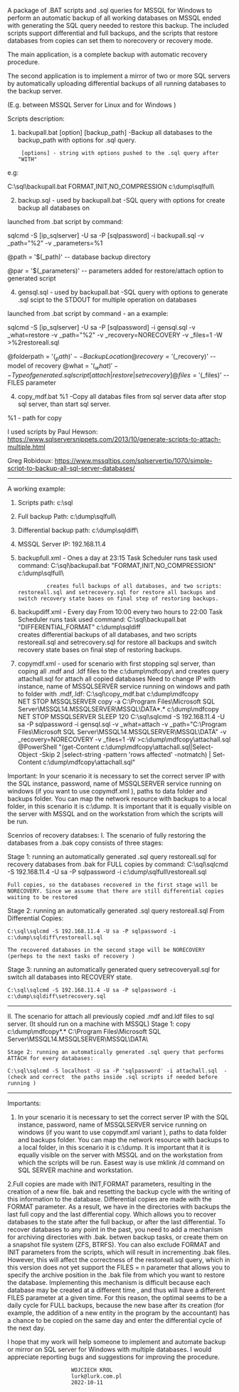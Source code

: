 A package of .BAT scripts and .sql queries for MSSQL for Windows to perform an automatic backup of all working databases on MSSQL ended with generating the SQL query needed to restore this backup. The included scripts support differential and full backups, and the scripts that restore databases from copies can set them to norecovery or recovery mode.

The main application, is a complete backup with automatic recovery procedure.

The second application is to implement a mirror of two or more SQL servers by automatically uploading differential backups of all running databases to the backup server.

(E.g. between MSSQL Server for Linux and for Windows )

Scripts description:

1. backupall.bat [option] [backup_path] -Backup all databases to the backup_path with options for .sql query.

        [options] - string with options pushed to the .sql query after "WITH" 
e.g:

C:\sql\backupall.bat FORMAT,INIT,NO_COMPRESSION c:\dump\sqlfull\		
		
2. backup.sql - used by backupall.bat	-SQL query with options for create backup all databases on 

launched from .bat script by command:

sqlcmd -S [ip_sqlserver] -U sa -P [sqlpassword] -i backupall.sql -v _path="%2" -v _parameters=%1


@path = '$(_path)'    	-- database backup directory

@par = '$(_parameters)'	-- parameters added for restore/attach option to generated script


4. gensql.sql	- used by backupall.bat		-SQL query with options to generate .sql scipt to the STDOUT for multiple operation on databases

launched from .bat script by command - an a example:

sqlcmd -S [ip_sqlserver] -U sa -P [sqlpassword] -i gensql.sql -v _what=restore -v _path="%2" -v _recovery=NORECOVERY -v _files=1 -W >%2restoreall.sql

@folderpath = '$(_path)' 	-- Backup Location
@recovery = '$(_recovery)' 	-- model of recovery
@what = '$(_what)'		-- Type of generated .sql script [attach|restore|setrecovery]
@files = '$(_files)' 		-- FILES parameter

4. copy_mdf.bat %1		 -Copy all databas files from sql server data after stop sql server, than start sql server.

 %1 - path for copy
 
I used scripts by Paul Hewson: https://www.sqlserversnippets.com/2013/10/generate-scripts-to-attach-multiple.html

Greg Robidoux: https://www.mssqltips.com/sqlservertip/1070/simple-script-to-backup-all-sql-server-databases/


__________________________________________________________________________________________________________________________________________________________________________________________
A working example:
1. Scripts path: c:\sql
2. Full backup Path: c:\dump\sqlfull\
3. Differential backup path: c:\dump\sqldiff\
4. MSSQL Server IP: 192.168.11.4

5. backupfull.xml  - Ones a day at 23:15 Task Scheduler runs task  used command:
				C:\sql\backupall.bat "FORMAT,INIT,NO_COMPRESSION" c:\dump\sqlfull\
				      					  
				creates full backups of all databases, and two scripts: restoreall.sql and setrecovery.sql for restore all backups and switch recovery state bases on final step of restoring backups.
6. backupdiff.xml  - Every day From 10:00 every two hours to 22:00 Task Scheduler runs task used command:
				C:\sql\backupall.bat "DIFFERENTIAL,FORMAT" c:\dump\sqldiff\
				creates differential backups of all databases, and two scripts restoreall.sql and setrecovery.sql for restore all backups and switch recovery state bases on final step of restoring backups.
7. copymdf.xml	- used for scenario with first stopping sql server, than coping all .mdf and .ldf files to the c:\dump\mdfcopy\ and creates query attachall.sql for attach all copied databases
				Need to change IP with instance, name of MSSQLSERVER service running on windows and path to folder with .mdf,.ldf:
				C:\sql\copy_mdf.bat c:\dump\mdfcopy\
						NET STOP MSSQLSERVER
						copy -a C:\Program Files\Microsoft SQL Server\MSSQL14.MSSQLSERVER\MSSQL\DATA\*.* c:\dump\mdfcopy
						NET STOP MSSQLSERVER
						SLEEP 120
						C:\sql\sqlcmd -S 192.168.11.4 -U sa -P sqlpassword -i gensql.sql -v _what=attach -v _path="C:\Program Files\Microsoft SQL Server\MSSQL14.MSSQLSERVER\MSSQL\DATA\" -v _recovery=NORECOVERY -v _files=1 -W >c:\dump\mdfcopy\attachall.sql
						@PowerShell "(get-Content c:\dump\mdfcopy\attachall.sql|Select-Object -Skip 2 |select-string -pattern 'rows affected' -notmatch) | Set-Content c:\dump\mdfcopy\attachall.sql"
		 
Important:
In your scenario it is necessary to set the correct server IP with the SQL instance, password, name of MSSQLSERVER service running on windows (if you want to use copymdf.xml ), paths to data folder and backups folder.
You can map the network resource with backups to a local folder, in this scenario it is c:\dump\. It is important that it is equally visible on the server with MSSQL and on the workstation from which the scripts will be run.


Scenrios of recovery databses:
I. The scenario of fully restoring the databases from a .bak copy consists of three stages: 

Stage 1: running an automatically generated .sql query restoreall.sql for recovery databases from .bak for FULL copies by command:
	C:\sql\sqlcmd -S 192.168.11.4 -U sa -P sqlpassword -i c:\dump\sqlfull\restoreall.sql
	
  	Full copies, so the databases recovered in the first stage will be NORECOVERY. Since we assume that there are still differential copies waiting to be restored
	
Stage 2: running an automatically generated .sql query restoreall.sql From Differential Copies:
    
	C:\sql\sqlcmd -S 192.168.11.4 -U sa -P sqlpassword -i c:\dump\sqldiff\restoreall.sql
	
	The recovered databases in the second stage will be NORECOVERY (perheps to the next tasks of recovery )
	    	
Stage 3: running an automatically generated query setrecoveryall.sql for switch all databases into RECOVERY state.
	
	C:\sql\sqlcmd -S 192.168.11.4 -U sa -P sqlpassword -i c:\dump\sqldiff\setrecovery.sql
_________________________________________________________________________________________________________________________________________________________________________________________

II. The scenario for attach all previously copied .mdf and.ldf files to sql server. (It should run on a machine with MSSQL)
	Stage 1: copy c:\dump\mdfcopy\*.* C:\Program Files\Microsoft SQL Server\MSSQL14.MSSQLSERVER\MSSQL\DATA\
 	
	Stage 2: running an automatically generated .sql query that performs ATTACH for every databases: 

	C:\sql\sqlcmd -S localhost -U sa -P 'sqlpassword' -i attachall.sql  -(check and correct  the paths inside .sql scripts if needed before running )
	
___________________________________________________________________________________________________________________________________________________________________________________________

Importants:
1. In your scenario it is necessary to set the correct server IP with the SQL instance, password, name of MSSQLSERVER service running on windows (if you want to use copymdf.xml variant ), paths to data folder and backups folder.
You can map the network resource with backups to a local folder, in this scenario it is c:\dump\. It is important that it is equally visible on the server with MSSQL and on the workstation from which the scripts will be run.
 Easest way is use mklink /d command on SQL SERVER machine and workstation.

2.Full copies are made with INIT,FORMAT parameters, resulting in the creation of a new file. bak and resetting the backup cycle with the writing of this information to the database.
 Differential copies are made with the FORMAT parameter. As a result, we have in the directories with backups the last full copy and the last differential copy.
 Which allows you to recover databases to the state after the full backup, or after the last differential. To recover databases to any point in the past, you need to add a mechanism for archiving directories with .bak. betwen backup tasks,
 or create them on a snapshot file system (ZFS, BTRFS). You can also exclude FORMAT and INIT parameters from the scripts, which will result in incrementing .bak files.
 However, this will affect the correctness of the restoreall.sql query, which in this version does not yet support the FILES = n parameter that allows you to specify the archive position in the .bak file from which you want to restore 
 the database. Implementing this mechanism is difficult because each database may be created at a different time , and thus will have a different FILES parameter at a given time.
 For this reason, the optimal seems to be a daily cycle for FULL backups, because the new base after its creation (for example, the addition of a new entity in the program by the accountant) has a chance to be copied on the same day
 and enter the differential cycle of the next day.
 
 
I hope that my work will help someone to implement and automate backup or mirror on SQL server for Windows with multiple databases. I would appreciate reporting bugs and suggestions for improving the procedure.
 

						WOJCIECH KROL
						lurk@lurk.com.pl
						2022-10-11

